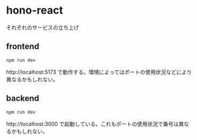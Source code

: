 # hono-react

それぞれのサービスの立ち上げ
## frontend
```
npm run dev
```
http://localhost:5173
で動作する。環境によってはポートの使用状況などにより異なるかもしれない。

## backend
```
npm run dev
```
http://localhost:3000
で起動している。これもポートの使用状況で番号は異なるかもしれない。
